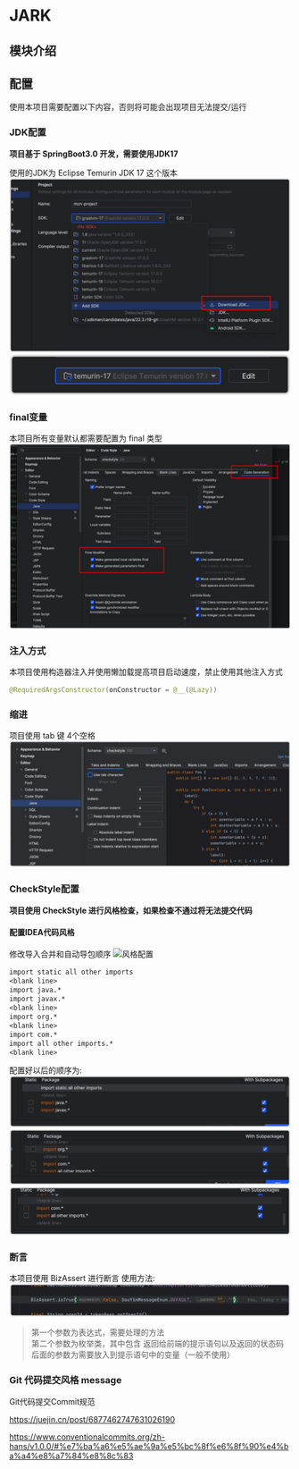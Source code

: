 # JARK

## 模块介绍



## 配置

使用本项目需要配置以下内容，否则将可能会出现项目无法提交/运行

### JDK配置

**项目基于 SpringBoot3.0 开发，需要使用JDK17**

使用的JDK为 Eclipse Temurin JDK 17 这个版本
![JDK](./config/assets/IDEA_JDK.png)
![JDK17](./config/assets/JDK17.png)

### final变量

本项目所有变量默认都需要配置为 final 类型
![final](./config/assets/final.png)

### 注入方式

本项目使用构造器注入并使用懒加载提高项目启动速度，禁止使用其他注入方式

```java
@RequiredArgsConstructor(onConstructor = @__(@Lazy))
```

### 缩进

项目使用 tab 键 4个空格
![img.png](./config/assets/tab.png)

### CheckStyle配置

**项目使用 CheckStyle 进行风格检查，如果检查不通过将无法提交代码**

#### 配置IDEA代码风格

修改导入合并和自动导包顺序
![风格配置](./config/assets/idea_code_style1.png)

```text
import static all other imports
<blank line>
import java.*
import javax.*
<blank line>
import org.*
<blank line>
import com.*
import all other imports.*
<blank line>
```

配置好以后的顺序为:
![1](./config/assets/checkstyle_1.png)
![1](./config/assets/checkstyle_2.png)
![1](./config/assets/checkstyle_3.png)

### 断言

本项目使用 BizAssert 进行断言
使用方法:
![BizAssert](./config/assets/BizAssert.png)
> 第一个参数为表达式，需要处理的方法  
> 第二个参数为枚举类，其中包含 返回给前端的提示语句以及返回的状态码  
> 后面的参数为需要放入到提示语句中的变量（一般不使用）

### Git 代码提交风格 message

Git代码提交Commit规范

https://juejin.cn/post/6877462747631026190

https://www.conventionalcommits.org/zh-hans/v1.0.0/#%e7%ba%a6%e5%ae%9a%e5%bc%8f%e6%8f%90%e4%ba%a4%e8%a7%84%e8%8c%83